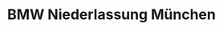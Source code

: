 ---
title: "BMW Niederlassung München"
url: /muenchen/bmw-niederlassung-muenchen/
shop: Autohaus
---
